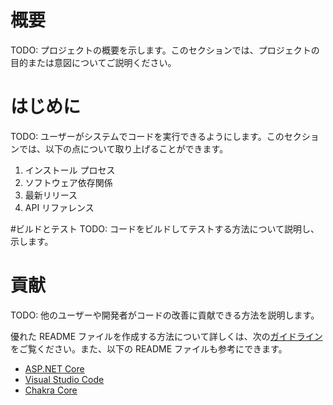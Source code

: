 # 概要 
TODO: プロジェクトの概要を示します。このセクションでは、プロジェクトの目的または意図についてご説明ください。

# はじめに
TODO: ユーザーがシステムでコードを実行できるようにします。このセクションでは、以下の点について取り上げることができます。
1.	インストール プロセス
2.	ソフトウェア依存関係
3.	最新リリース
4.	API リファレンス

#ビルドとテスト
TODO: コードをビルドしてテストする方法について説明し、示します。

# 貢献
TODO: 他のユーザーや開発者がコードの改善に貢献できる方法を説明します。

優れた README ファイルを作成する方法について詳しくは、次の[ガイドライン](https://www.visualstudio.com/ja-jp/docs/git/create-a-readme)をご覧ください。また、以下の README ファイルも参考にできます。
- [ASP.NET Core](https://github.com/aspnet/Home)
- [Visual Studio Code](https://github.com/Microsoft/vscode)
- [Chakra Core](https://github.com/Microsoft/ChakraCore)